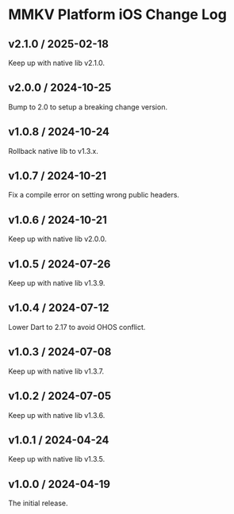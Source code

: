 # MMKV Platform iOS Change Log
## v2.1.0 / 2025-02-18
Keep up with native lib v2.1.0.

## v2.0.0 / 2024-10-25
Bump to 2.0 to setup a breaking change version.

## v1.0.8 / 2024-10-24
Rollback native lib to v1.3.x.

## v1.0.7 / 2024-10-21
Fix a compile error on setting wrong public headers.

## v1.0.6 / 2024-10-21
Keep up with native lib v2.0.0.

## v1.0.5 / 2024-07-26
Keep up with native lib v1.3.9.

## v1.0.4 / 2024-07-12
Lower Dart to 2.17 to avoid OHOS conflict.

## v1.0.3 / 2024-07-08
Keep up with native lib v1.3.7.

## v1.0.2 / 2024-07-05
Keep up with native lib v1.3.6.

## v1.0.1 / 2024-04-24
Keep up with native lib v1.3.5.

## v1.0.0 / 2024-04-19
The initial release.
